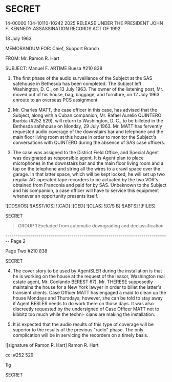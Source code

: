 # SECRET

14-00000
104-10110-10242
2025 RELEASE UNDER THE PRESIDENT JOHN F. KENNEDY ASSASSINATION RECORDS ACT OF 1992

18 July 1963

MEMORANDUM FOR: Chief, Support Branch

FROM: Mr. Ramon R. Hart

SUBJECT: Manuel F. ARTIME Buesa
#210 838

1.  The first phase of the audio surveillance of the Subject at the SAS safehouse in Bethesda has been completed. The Subject left Washington, D. C., on 13 July 1963. The owner of the listening post, Mr. moved out of his house, bag, baggage, and furniture, on 12 July 1963 enroute to an overseas PCS assignment.

2.  Mr. Charles MATT, the case officer in this case, has advised that the Subject, along with a Cuban companion, Mr. Rafael Aurelio QUINTERO Ibarbia (#252 529), will return to Washington, D. C., to be billeted in the Bethesda safehouse on Monday, 29 July 1963. Mr. MATT has fervently requested audio coverage of the downstairs bar and telephone and the main floor living room at this house in order to monitor the Subject's conversations with QUINTERO during the absence of SAS case officers.

3.  The case was assigned to the District Field Office, and Special Agent was designated as responsible agent. It is Agent plan to place microphones in the downstairs bar and the main floor living room and a tap on the telephone and string all the wires to a crawl space over the garage. In that latter space, which will be kept locked, he will set up two regular AC-operated tape recorders to be actuated by the two VOR's obtained from Franconia and paid for by SAS. Unbeknown to the Subject and his companion, a case officer will have to service this equipment whenever an opportunity presents itself.

![DDS/IOS]
![ASST/IOS]
![CAD]
![CED]
![CLAS]
![C/S B]
![ABTS]
![FILES]

SECRET

> GROUP 1
> Excluded from automatic
> downgrading and
> declassification


-------------------------------------------------------------------------------- Page 2

Page Two
#210 838

SECRET

4. The cover story to be used by AgentSLER during
   the installation is that he is working on the house at the
   request of the leasor, Washington real estate agent, Mr.
   Coolando BEREST 67). Mr. THERESE supposedly maintains
   the house for a New York lawyer in order to billet the latter's
   transient clients. Case Officer MATT has engaged a maid to
   clean up the house Mondays and Thursdays; however, she can be
   told to stay away if Agent BESLER needs to do work there on
   those days. It was also discreetly requested by the undersigned
   of Case Officer MATT not to kibbitz too much while the techni-
   cians are making the installation.

5. It is expected that the audio results of this type
   of coverage will be superior to the results of the previous
   "radio" phase. The only complication will be in servicing the
   recorders on a timely basis.

![signature of Ramon R. Hart]
Ramon R. Hart

cc: #252 529

1lg

SECRET
